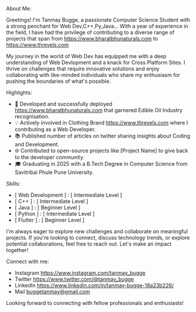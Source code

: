About Me:

Greetings! I'm Tanmay Bugge, a passionate Computer Science Student with a strong penchant for Web Dev,C++,Py,Java... With a year of experience in the field, I have had the privilege of contributing to a diverse range of projects that span from https://www.bharatbhunaturals.com to https://www.threvels.com

My journey in the world of Web Dev has equipped me with a deep understanding of Web Devlopment and a knack for Cross Platform Sites. I thrive on challenges that require innovative solutions and enjoy collaborating with like-minded individuals who share my enthusiasm for pushing the boundaries of what's possible.

Highlights:

- 🚀 Developed and successfully deployed https://www.bharatbhunaturals.com that garnered Edible Oil Industry recognisation.
- 💡 Actively involved in Clothing Brand https://www.threvels.com where I contributing as a Web Developer.
- 📚 Published number of articles on twitter sharing insights about Coding and Development.
- 🌐 Contributed to open-source projects like [Project Name] to give back to the developer community.
- 🎓 Graduating in 2025 with a B.Tech Degree in Computer Science from Savitribai Phule Pune University.

Skills:

- [ Web Development ] : [ Intermediate Level ]
- [ C++ ]             : [ Intermediate Level ]
- [ Java ]            : [ Beginner Level ]
- [ Python ]          : [ Intermediate Level ]
- [ Flutter ]         : [ Beginner Level ]

I'm always eager to explore new challenges and collaborate on meaningful projects. If you're looking to connect, discuss technology trends, or explore potential collaborations, feel free to reach out. Let's make an impact together!

Connect with me:
- Instagram     https://www.instagram.com/tanmay_bugge
- Twitter       https://www.twitter.com/@tanmay_bugge
- LinkedIn      https://www.linkedin.com/in/tanmay-bugge-18a23b226/
- Mail          buggetanmay@gmail.com


Looking forward to connecting with fellow professionals and enthusiasts!
